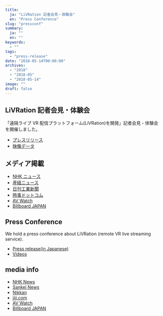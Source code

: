 ```yaml
---
title:
  ja: "LiVRation 記者会見・体験会"
  en: "Press Conference"
slug: "pressconf"
summary:
  ja: ""
  en: ""
keywords:
  - ""
tags:
  - "press-release"
date: "2018-05-14T00:00:00"
archives:
  - "2018"
  - "2018-05"
  - "2018-05-14"
image: ""
draft: false
---
```


<!-- 日本語記事ここから -->
<section lang="ja" v-if="$context.locale === 'ja-jp'">

# LiVRation 記者会見・体験会

「遠隔ライブ VR 配信プラットフォーム(LiVRation)を開発」記者会見・体験会を開催しました。

- [プレスリリース]()
- [映像データ]()

## メディア掲載

- [NHK ニュース](https://www3.nhk.or.jp/news/html/20180514/k10011438221000.html)
- [産経ニュース](https://www.sankei.com/economy/news/180514/prl1805140249-n1.html)
- [日刊工業新聞](https://www.nikkan.co.jp/articles/view/00473214)
- [時事ドットコム](https://www.jiji.com/jc/movie?p=n000912)
- [AV Watch](https://av.watch.impress.co.jp/docs/news/1121653.html)
- [Billboard JAPAN](http://www.billboard-japan.com/d_news/detail/63310)

</section>
<!-- 日本語記事ここまで -->

<!-- English article start -->
<section lang="en" v-else>

# Press Conference

We hold a press conference about LiVRation (remote VR live streaming service).

- [Press release(in Japanese)]()
- [Videos]()

## media info

- [NHK News](https://www3.nhk.or.jp/news/html/20180514/k10011438221000.html)
- [Sankei News](https://www.sankei.com/economy/news/180514/prl1805140249-n1.html)
- [Nikkan](https://www.nikkan.co.jp/articles/view/00473214)
- [jiji.com](https://www.jiji.com/jc/movie?p=n000912)
- [AV Watch](https://av.watch.impress.co.jp/docs/news/1121653.html)
- [Billboard JAPAN](http://www.billboard-japan.com/d_news/detail/63310)

</section>
<!-- English article end -->
